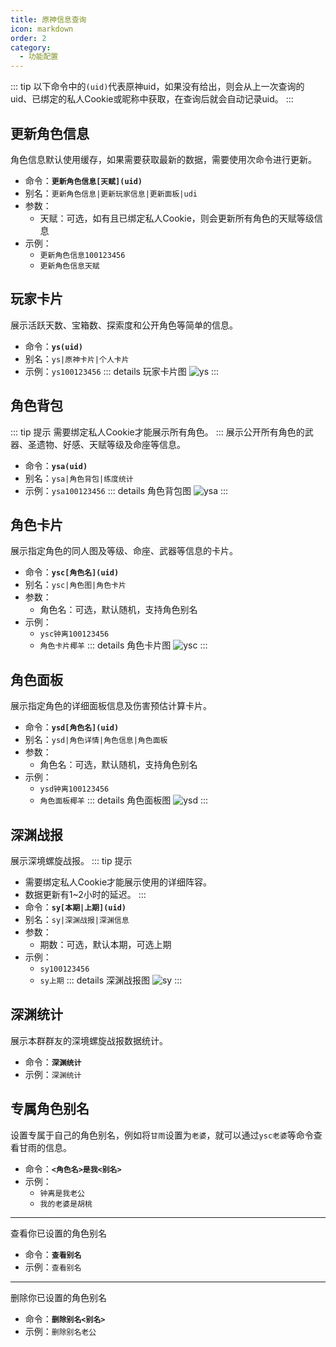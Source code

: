 ```yaml
---
title: 原神信息查询
icon: markdown
order: 2
category:
  - 功能配置
---
```

::: tip
以下命令中的`(uid)`代表原神uid，如果没有给出，则会从上一次查询的uid、已绑定的私人Cookie或昵称中获取，在查询后就会自动记录uid。
:::

## 更新角色信息
角色信息默认使用缓存，如果需要获取最新的数据，需要使用次命令进行更新。
- 命令：**`更新角色信息[天赋](uid)`**
- 别名：`更新角色信息|更新玩家信息|更新面板|udi`
- 参数：
  - 天赋：可选，如有且已绑定私人Cookie，则会更新所有角色的天赋等级信息
- 示例：
  - `更新角色信息100123456`
  - `更新角色信息天赋`


## 玩家卡片
展示活跃天数、宝箱数、探索度和公开角色等简单的信息。
- 命令：**`ys(uid)`**
- 别名：`ys|原神卡片|个人卡片`
- 示例：`ys100123456`
::: details 玩家卡片图
![ys](https://static.cherishmoon.fun/LittlePaimon/readme/new/ys.jpg)
:::

## 角色背包
::: tip 提示
需要绑定私人Cookie才能展示所有角色。
:::
展示公开所有角色的武器、圣遗物、好感、天赋等级及命座等信息。
- 命令：**`ysa(uid)`**
- 别名：`ysa|角色背包|练度统计`
- 示例：`ysa100123456`
::: details 角色背包图
![ysa](https://static.cherishmoon.fun/LittlePaimon/readme/new/ysa.jpg)
:::

## 角色卡片
展示指定角色的同人图及等级、命座、武器等信息的卡片。
- 命令：**`ysc[角色名](uid)`**
- 别名：`ysc|角色图|角色卡片`
- 参数：
  - 角色名：可选，默认随机，支持角色别名
- 示例：
  - `ysc钟离100123456`
  - `角色卡片椰羊`
::: details 角色卡片图
![ysc](https://static.cherishmoon.fun/LittlePaimon/readme/new/ysc.jpg)
:::

## 角色面板
展示指定角色的详细面板信息及伤害预估计算卡片。
- 命令：**`ysd[角色名](uid)`**
- 别名：`ysd|角色详情|角色信息|角色面板`
- 参数：
    - 角色名：可选，默认随机，支持角色别名
- 示例：
    - `ysd钟离100123456`
    - `角色面板椰羊`
::: details 角色面板图
![ysd](https://static.cherishmoon.fun/LittlePaimon/readme/new/ysd.jpg)
:::

## 深渊战报
展示深境螺旋战报。
::: tip 提示
- 需要绑定私人Cookie才能展示使用的详细阵容。
- 数据更新有1~2小时的延迟。
:::
- 命令：**`sy[本期|上期](uid)`**
- 别名：`sy|深渊战报|深渊信息`
- 参数：
  - 期数：可选，默认本期，可选上期
- 示例：
  - `sy100123456`
  - `sy上期`
::: details 深渊战报图
![sy](https://static.cherishmoon.fun/LittlePaimon/readme/new/sy.jpg)
:::

## 深渊统计
展示本群群友的深境螺旋战报数据统计。
- 命令：**`深渊统计`**
- 示例：`深渊统计`

## 专属角色别名
设置专属于自己的角色别名，例如将`甘雨`设置为`老婆`，就可以通过`ysc老婆`等命令查看甘雨的信息。
 - 命令：**`<角色名>是我<别名>`**
 - 示例：
   - `钟离是我老公`
   - `我的老婆是胡桃`
---
查看你已设置的角色别名
- 命令：**`查看别名`**
- 示例：`查看别名`
---
删除你已设置的角色别名
- 命令：**`删除别名<别名>`**
- 示例：`删除别名老公`